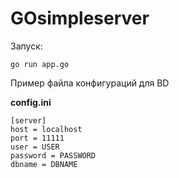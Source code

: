 # GOsimpleserver

Запуск:

    go run app.go

Пример файла конфигураций для BD

__config.ini__

    [server]
    host = localhost
    port = 11111
    user = USER
    password = PASSWORD
    dbname = DBNAME
